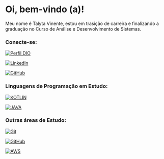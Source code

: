 # Oi, bem-vindo (a)!

Meu nome é Talyta Vinente, estou em trasição de carreira e finalizando a graduação no Curso de Análise e Desenvolvimento de Sistemas.

### Conecte-se:

[![Perfil DIO](https://img.shields.io/badge/-Meu%20Perfil%20na%20DIO-30A3DC?style=for-the-badge)](https://www.dio.me/users/talyta_vinente) 

[![LinkedIn](https://img.shields.io/badge/LinkedIn-0A66C2?style=for-the-badge&logo=linkedin&logoColor=white)](https://www.linkedin.com/in/talyta-vinente/)

[![GitHub](https://img.shields.io/badge/GitHub-000?style=for-the-badge&logo=github&logoColor=30A3DC)](https://github.com/tvinente)

### Linguagens de Programação em Estudo:

[![KOTLIN](https://img.shields.io/badge/kotlin-black?style=for-the-badge&logo=Kotlin&logoColor=purple&link=https%3A%2F%2Fkotlinlang.org%2F)](https://kotlinlang.org/)

[![JAVA](https://img.shields.io/badge/Java-black?style=for-the-badge&logo=Java&logoColor=hex&link=https%3A%2F%2Fwww.java.com%2Fpt-BR%2F)](https://www.java.com/pt-BR/)

### Outras áreas de Estudo:

[![Git](https://img.shields.io/badge/Git-000?style=for-the-badge&logo=git&logoColor=E94D5F)](https://git-scm.com/doc) 

[![GitHub](https://img.shields.io/badge/GitHub-000?style=for-the-badge&logo=github&logoColor=30A3DC)](https://docs.github.com/)

[![AWS](https://img.shields.io/badge/Amazon_AWS-232F3E?style=for-the-badge&logo=amazon-aws&logoColor=white)](https://aws.amazon.com/)

